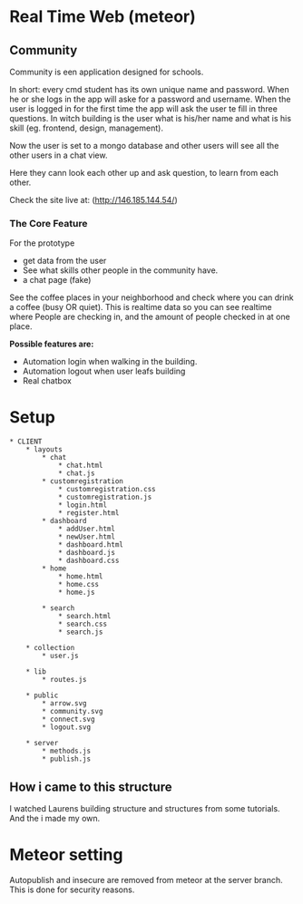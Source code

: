 # Real Time Web (meteor)
## Community
Community is een application designed for schools. 

In short: every cmd student has its own unique name and password. When he or she logs in the app will aske for a password and username. When the user is logged in for the first time the app will ask the user te fill in three questions. 
In witch building is the user what is his/her name and what is his skill (eg. frontend, design, management).

Now the user is set to a mongo database and other users will see all the other users in a chat view. 

Here they cann look each other up and ask question, to learn from each other. 

Check the site live at: (http://146.185.144.54/)


### The Core Feature
For the prototype
- get data from the user
- See what skills other people in the community have. 
- a chat page (fake) 

See the coffee places in your neighborhood and check where you can drink a coffee (busy OR quiet). This is realtime data so you can see realtime where People are checking in, and the amount of people checked in at one place.


**Possible features are:**
- Automation login when walking in the building.
- Automation logout when user leafs building
- Real chatbox

# Setup
	* CLIENT
		* layouts
			* chat
				* chat.html
				* chat.js	
			* customregistration
				* customregistration.css
				* customregistration.js
				* login.html
				* register.html
			* dashboard
				* addUser.html
				* newUser.html 
				* dashboard.html
				* dashboard.js
				* dashboard.css 
			* home
				* home.html
				* home.css 
				* home.js		
			
			* search
				* search.html
				* search.css
				* search.js

		* collection
			* user.js
		
		* lib
			* routes.js
		
		* public
			* arrow.svg
			* community.svg
			* connect.svg
			* logout.svg
		
		* server
			* methods.js
			* publish.js

## How i came to this structure 
I watched Laurens building structure and structures from some tutorials. And the i made my own. 				
	
# Meteor setting
Autopublish and insecure are removed from meteor at the server branch. This is done for security reasons. 
